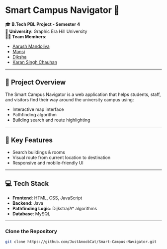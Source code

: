 # Smart Campus Navigator 🚩

🎓 **B.Tech PBL Project - Semester 4**  
📍 **University**: Graphic Era Hill University  
👨‍💻 **Team Members**:  
- [Aarush Mandoliya](https://github.com/JustAnoobCat)  
- [Mansi](https://github.com/blackhat289) 
- [Diksha](https://github.com/Diksha940)
- [Karan Singh Chauhan](https://github.com/karan-0007)  

---

## 🔎 Project Overview
The Smart Campus Navigator is a web application that helps students, staff, and visitors find their way around the university campus using:
- Interactive map interface
- Pathfinding algorithm
- Building search and route highlighting

---

## 🧠 Key Features
- Search buildings & rooms
- Visual route from current location to destination
- Responsive and mobile-friendly UI

---

## 💻 Tech Stack
- **Frontend**: HTML, CSS, JavaScript  
- **Backend**: Java  
- **Pathfinding Logic**: Dijkstra/A* algorithms  
- **Database**: MySQL

---

### Clone the Repository
```bash
git clone https://github.com/JustAnoobCat/Smart-Campus-Navigator.git